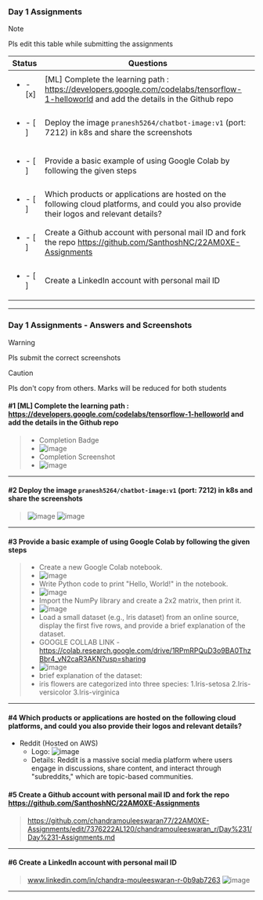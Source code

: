 ### Day 1 Assignments

> [!NOTE]
> Pls edit this table while submitting the assignments

| Status         | Questions     | 
|----------------|---------------|
| <ul><li>- [x] </li></ul> | [ML] Complete the learning path : https://developers.google.com/codelabs/tensorflow-1-helloworld and add the details in the Github repo |
| <ul><li>- [ ] </li></ul> | Deploy the image `pranesh5264/chatbot-image:v1` (port: 7212) in k8s and share the screenshots |
| <ul><li>- [ ] </li></ul> | Provide a basic example of using Google Colab by following the given steps  |
| <ul><li>- [ ] </li></ul> | Which products or applications are hosted on the following cloud platforms, and could you also provide their logos and relevant details?  |
| <ul><li>- [ ] </li></ul> | Create a Github account with personal mail ID and fork the repo https://github.com/SanthoshNC/22AM0XE-Assignments  |
| <ul><li>- [ ] </li></ul> | Create a LinkedIn account with personal mail ID  |


***

### Day 1 Assignments - Answers and Screenshots

> [!WARNING]
> Pls submit the correct screenshots

> [!CAUTION]
> Pls don't copy from others. Marks will be reduced for both students

#### #1 [ML] Complete the learning path : https://developers.google.com/codelabs/tensorflow-1-helloworld and add the details in the Github repo
> - Completion Badge
> - ![image](https://github.com/user-attachments/assets/3733fc52-577f-4fa7-b508-9fda76bcef44)
> - Completion Screenshot
> - ![image](https://github.com/user-attachments/assets/e30bd4ed-ecd6-4c46-8c89-5c749aa1cae9)


***

#### #2 Deploy the image `pranesh5264/chatbot-image:v1` (port: 7212) in k8s and share the screenshots
>![image](https://github.com/user-attachments/assets/ac962345-cfe6-4373-a78f-9922dee02adf)
>![image](https://github.com/user-attachments/assets/473b0bf1-abd7-48be-b925-1a40b288db02)


***

#### #3 Provide a basic example of using Google Colab by following the given steps
> - Create a new Google Colab notebook.
> - ![image](https://github.com/user-attachments/assets/6133ca31-115a-431a-89bd-402fbfec4d57)
> - Write Python code to print "Hello, World!" in the notebook.
> - ![image](https://github.com/user-attachments/assets/a393192b-c63c-4df4-aa35-a20311f32513)
> - Import the NumPy library and create a 2x2 matrix, then print it.
> - ![image](https://github.com/user-attachments/assets/3f14138f-e666-4ce4-9aab-991226f88736)
> - Load a small dataset (e.g., Iris dataset) from an online source, display the first five rows, and provide a brief explanation of the dataset.
> - GOOGLE COLLAB LINK -https://colab.research.google.com/drive/1RPmRPQuD3o9BA0ThzBbr4_vN2caR3AKN?usp=sharing
> - ![image](https://github.com/user-attachments/assets/21eca74f-4f35-49e3-add6-4cbae1f04bb8)
> - brief explanation of the dataset:
> - iris flowers are categorized into three species:
     1.Iris-setosa
     2.Iris-versicolor
     3.Iris-virginica


***

#### #4 Which products or applications are hosted on the following cloud platforms, and could you also provide their logos and relevant details? 

- Reddit (Hosted on AWS)
  - Logo: ![image](https://github.com/user-attachments/assets/47551a2d-ec45-415c-9860-aa5bf6e5f2e8)
  - Details: Reddit is a massive social media platform where users engage in discussions, share content, and interact through "subreddits," which are topic-based communities.



#### #5 Create a Github account with personal mail ID and fork the repo https://github.com/SanthoshNC/22AM0XE-Assignments
> https://github.com/chandramouleeswaran77/22AM0XE-Assignments/edit/7376222AL120/chandramouleeswaran_r/Day%231/Day%231-Assignments.md

***

#### #6 Create a LinkedIn account with personal mail ID
>  www.linkedin.com/in/chandra-mouleeswaran-r-0b9ab7263
> ![image](https://github.com/user-attachments/assets/151786a7-aa17-4b31-8e6f-e42e63527714)


***
